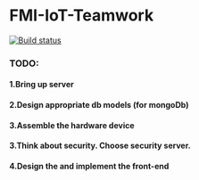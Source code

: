 # FMI-IoT-Teamwork

[![Build status](https://ci.appveyor.com/api/projects/status/prvecc8bafmvdwnh?svg=true)](https://ci.appveyor.com/project/Branimir123/fmi-iot-teamwork)


### TODO:

#### 1.Bring up server
#### 2.Design appropriate db models (for mongoDb)
#### 3.Assemble the hardware device
#### 3.Think about security. Choose security server.
#### 4.Design the and implement the front-end
